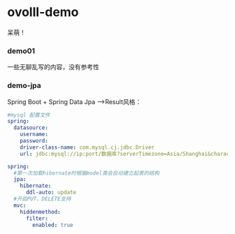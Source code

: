 # ovolll-demo
呆萌！
### demo01
一些无聊乱写的内容，没有参考性
### demo-jpa
Spring Boot + Spring Data Jpa -->Result风格：

```yaml
#mysql 配置文件
spring:
  datasource:
    username: 
    password: 
    driver-class-name: com.mysql.cj.jdbc.Driver
    url: jdbc:mysql://ip:port/数据库?serverTimezone=Asia/Shanghai&characterEncoding=utf8&useSSL=false
```


```yaml
spring:
  #第一次加载hibernate时根据model类会自动建立起表的结构
  jpa:
    hibernate:
      ddl-auto: update
  #开启PUT，DELETE支持
  mvc:
    hiddenmethod:
      filter:
        enabled: true
```